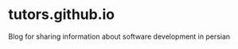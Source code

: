 tutors.github.io
================

Blog for sharing information about software development in persian
